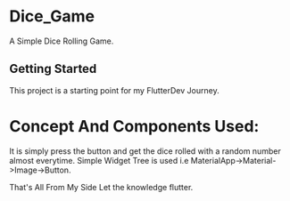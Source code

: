 # Dice_Game

A Simple Dice Rolling Game.

## Getting Started

This project is a starting point for my FlutterDev Journey.

# Concept And Components Used:
It is simply press the button and get the dice rolled with a random number almost everytime.
Simple Widget Tree is used i.e MaterialApp->Material->Image->Button.

That's All From My Side Let the knowledge flutter.
